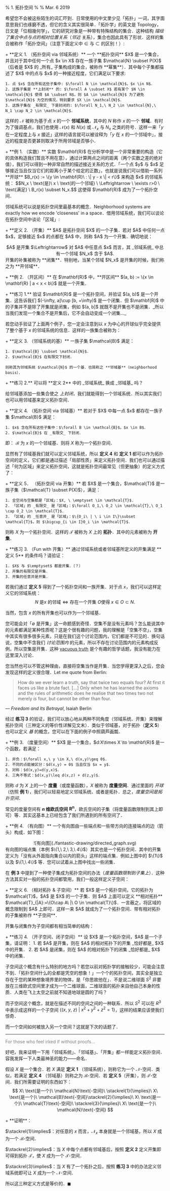 % 1. 拓扑空间
%
% Mar. 6 2019

希望您不会被这些陌生的词汇吓到．日常使用的中文里少见「拓扑」一词，其字面意思我们也琢磨不透，但它的含义其实很简单．「拓扑学」的英文是 Topology，日文是「位相幾何学」，它的研究对象是一种带有特殊结构的集合．这种结构 _描绘了集合中点与点的相对位置关系_（_邻近_ 关系），集合也因此具有了形状．这样的集合被称作「拓扑空间」（注意下面定义中 $\in$ 与 $\subset$ 的区别！）:

<p>
  + **定义 1. （拓扑空间 via 邻域系统）** 一个 **拓扑空间** $X$ 是一个集合，并且对于其中任何一个点 $x \in X$ 存在一族子集 $\mathcal{N} \subset P(X)$ （后者是 $X$ 的 _所有_ 子集构成的集合，被称作 **幂集**）．其中每个子集都描述了 $X$ 中的点与 $x$ 的一种接近程度，它们满足以下要求:

    1. 点 $x$ 含在所有这些子集中: $\forall N \in \mathcal{N}$，$x \in N$．
    2. 这族子集是 **上封闭** 的: $\forall A \subset X$ 若有某个 $N \in \mathcal{N}$ 使得 $A \subset N$，则 $A \in \mathcal{N}$ 为了避免 $\mathcal{N}$ 为空的情况，特别要求 $X \in \mathcal{N}$．
    3. 这族子集在 _有限交_ 下是封闭的: $\forall N_1,\ N_2 \in \mathcal{N},\ N_1 \cap N_2 \in \mathcal{N}$．

  这样的 $\mathcal{N}$ 被称为基于点 $x$ 的一个 **邻域系统**，其中的 $N$ 称作 $x$ 的一个 **邻域**．有时为了强调基点，我们也使用 $\mathcal{N}(x)$ 和 $N(x)$ 或 $\mathcal{N}_x$ 与 $N_x$ 之类的符号．这样一来「$y$ 在一定程度上与 $x$ 接近」这样的语言就可以被诠释为「$y$ 在 $x$ 的一个邻域中」，接近的程度是否更甚则取决于所用邻域是否够小．
</p>

<p>
  + **例 1. （实数）** 实数 $\mathbf{R}$ 在分析学中是一个非常重要的构造（它的具体构造我们暂且不用在意），通过计算两点之间的距离（两个实数之差的绝对值），我们可以得到一种非常自然的描述接近关系的方式．「一个点 $y$ 与 $x$ 足够接近当且仅当它们的距离小于某个给定的正数」，也就是说我们可以借助一系列 **开球** $B_r(x) := \{y \in \mathbf{R}\ : \| y - x \| < r\}$ 来构造 $x$ 的邻域系统： $$N_x \ \text{是}\ x \ \text{的一个邻域} \ \Leftrightarrow \ \exists r>0 \ \text{满足} \ B_r(x) \subset N_x.$$ 这使得 $\mathbf{R}$ 成为了一个拓扑空间．
</p>

邻域系统可以说是拓扑空间里最基本的概念．Neighborhood systems are exactly how we encode 'closeness' in a space．借用邻域系统，我们可以谈论在拓扑空间中谈论「区域」:

<p>
  + **定义 2. （开集）** $A$ 是拓扑空间 $X$ 的一个子集．若对 $A$ 中任何一点 $x$，足够接近 $x$ 的点都在 $A$ 中，则称 $A$ 为一个开集．确切地说：
  <center>$A$ 是开集 $\Leftrightarrow$ 对 $A$ 中任意点 $x$ 而言，其 _邻域系统_ 中总有一个邻域 $N_x$ 含于 $A$.</center>
  开集的补集被称为 **闭集**．特别地，当某个邻域 $N_x$ 是开集的时候，我们称之为 **开邻域**．
</p>

<p>
  + **例 2. （开区间）** 在 $\mathbf{R}$ 中，**开区间** $(a, b) := \{x \in \mathbf{R} | a < x < b\}$ 就是一个开集．
</p>

<p>
  + **练习 1.** 验证 $\mathbf{R}$ 是一个拓扑空间，并验证 $(a, b)$ 是一个开集．这告诉我们 $(-\infty, a]\cup [b, +\infty)$ 是一个闭集．但 $\mathbf{R}$ 中的子集并不是除了开集就是闭集，例如 $(a, b]$ 就既不是开集也不是闭集．_所以当我们发现一个集合不是开集后，它不会自动变成一个闭集..._
</p>

若您动手验证了上面两个例子，您一定会注意到以 $x$ 为中心的开球似乎完全提供了整个基于 $x$ 的邻域系统的信息．这样的一族集合被称为：

<p>
  + **定义 3. （邻域系统的基）** 一族子集 $\mathcal{B}$ 满足：

    1. $\mathcal{B} \subset \mathcal{N}$．
    2. $\mathcal{B}$ 在有限交下封闭．

    则称其为邻域系统 $\mathcal{N}$ 的一个基．也简称之 **邻域基**（neighborhood basis）．
</p>

<p>
  + **练习 2.** 可以将 **定义 2** 中的 _邻域系统_ 换成 _邻域基_ 吗？
</p>

给邻域基添加一些集合使之 _上封闭_，我们就能得到一个邻域系统．所以其实我们也可以用邻域基来定义拓扑空间．

<p>
  + **定义 4. （拓扑空间 via 邻域基）** 若对于 $X$ 中每一点 $x$ 都存在一族子集 $\mathcal{B}$ 满足：

    1. $x$ 含在所有这些子集中：$\forall B \in \mathcal{B}$，$x \in B$．
    2. $\mathcal{B}$ 在 _有限交_ 下封闭．

  即： $\mathcal{B}$ 为 $x$ 的一个邻域基．则将 $X$ 称为一个拓扑空间．
</p>

显然有了邻域基我们就可以定义邻域系统，所以 **定义 4** 和 **定义 1** 都可以作为拓扑空间的定义，它们都是通过描述「局部性质」来定义拓扑空间．我们也可以通过描述「何为区域」来定义拓扑空间，这就是拓扑空间最常见（但更抽象）的定义方式了：

<p>
  + **定义 5． （拓扑空间 via 开集）** 若 $X$ 是一个集合，$\mathcal{T}$ 是一族子集（$\mathcal{T} \subset P(X)$），满足：

    1. 全空间与空集都是「区域」：$X, \ \emptyset \in \mathcal{T}$.
    2. 「区域」的 _有限交_ 是「区域」：$\forall O_1,\ O_2 \in \mathcal{T},\ O_1 \cap O_2 \in \mathcal{T}$．
    3. 「区域」的 _任意并_ 是「区域」：$\{O_i\ | \ i \in I\}\subset \mathcal{T}$，则 $\bigcup_{i \in I}O_i \in \mathcal{T}$．

  则称 $X$ 为一个拓扑空间．这样的 $\mathcal{T}$ 被称为 $X$ 上的 **拓扑**．其中的元素被称为 **开集**．
</p>

<p>
  + **练习 3. （Fun with 开集）** 通过邻域系统或者邻域基所定义的开集满足 **定义 5** 的条件吗？请验证：

    1. $X$ 与 $\emptyset$ 都是开集．（？）
    2. 开集的有限交是开集．
    3. 开集的任意并是开集．

  若我们通过 **定义 5** 得到了一个拓扑空间和一族开集．对于点 $x$，我们可以这样定义它的邻域系统：
  $$N\ \text{是} x\ \text{的邻域} \Leftrightarrow \text{存在一个开集}\ O \text{使得}\ x\in O \subset N.$$

  当然，包含 $x$ 的所有开集也可以作为一个邻域基．
</p>

您可能会对「$\emptyset$ 是开集」这一命题感到奇怪．空集不是没有元素吗？怎么能说其中的元素都满足某种性质呢？这是个很有趣的问题，我的理解是「空集不空」，空集中其实有很多很多元素，只是在我们这个讨论范围内，它们都是不可见的．换句话说，空集中不含我们 _讨论范围内_ 的元素，所以不存在讨论范围内的元素构成反例，所以空集是开集．这种 [vacuous truth](https://en.wikipedia.org/wiki/Vacuous_truth) 是个有趣的哲学话题，我没有能力在这里深入讨论．

您当然也可以不管这种理由，直接将空集当作是开集．当您学得更深入之后，您会发现这样的定义很合理．Let me quote from Berlin:

> How do we ever learn a truth, say that twice two equals four? At first it faces us like a brute fact. [...]  Only when he has learned the axioms and the rules of arithmetic does he realise that two times two not merely _is_ four, but cannot be other than four.

— _Freedom and Its Betrayal_, Isaiah Berlin

经过 **练习 3** 的验证，我们可以放心地从两种不同角度（邻域系统、开集）来理解拓扑空间（三种定义的等价性详解见文末）．类似于邻域基，对于拓扑（**定义 5**）也可以定义 _基_ 的概念，您可以在下面的例子中照葫芦画瓢．

<p>
  + **例 3. （度量空间）** $X$ 是一个集合，$d:X\times X \to \mathbf{R}$ 是一个函数，若满足：

    1. 非负：$\forall x,\ y \in X,\ d(x,y)\geq 0$.
    2. 不同的点能被区分：$d(x,y) = 0$ 当且仅当 $x = y$．
    3. 对称：$d(x,y)=d(y,x)$．
    4. 三角不等式：$d(x,y)\leq d(x,z) + d(z,y)$．

  则称 $d$ 为 $X$ 上的一个 **度量**（或度量函数），$X$ 被称为 **度量空间**．通过里面的 _开球_（仿照 **例 1**），我们可以轻易地定义邻域系统、或者是拓扑．总之，_度量空间是拓扑空间_．

  常见的度量空间有 **$n$ 维欧氏空间** $\mathbf{R^n}$，欧氏空间的子集（将度量函数限制到其上即可）等．其实这基本上已经包含了我们所遇到的所有空间了．
</p>

<p>
  + **例 4. （有向图）** 一个有向图由一些端点和一些带方向的连接端点的边（箭头）构成．如下图：
  <center>
  ![有向图](./fantastic-drawing/directed_graph.svg)
  </center>
  有向图的端点集（本例 $\{1,\ 2,\ 3,\ 4\}$）其实也是一个拓扑空间．其中的开集定义为「没有从外面指向集合以内的箭头」这样的端点集．例如上图中的 $\{1\}$ 以及 $\{1,\ 4\}$ 等．您可以试着从上图中找出一些闭集．
</p>

在 **例 3** 中提到了一种使子集成为拓扑空间的办法（_度量函数限制到子集上_）．这种方法其实对一般的拓扑空间都管用，我们一般这样定义子空间：

<p>
  + **定义 6. （相对拓扑 & 子空间）** 若 $X$ 是一个拓扑空间，它的拓扑为 $\mathcal{T}$，$A$ 是 $X$ 的一个子集．则 $A$ 上面可以定义 **相对拓扑** $\mathcal{T}_{|A}:=\{O\cap A\ |\ O \in \mathcal{T}\}$．一言蔽之，将区域的概念限制到 $A$ 上即可．这样一来 $A$ 就成为了一个拓扑空间．带有相对拓扑的子集被称作 **子空间**．
</p>

开集与闭集作为子空间都有相当简单的结构：

<p>
  + **练习 4. （开子空间、闭子空间）** 设 $X$ 是一个拓扑空间，$A$ 是一个子集，请证明：
    1. 若 $A$ 是开集，则在 $A$ 的相对拓扑下的开集 _恰好都是_ $X$ 中的开集．
    2. 若 $A$ 是闭集，则在 $A$ 的相对拓扑下的闭集 _恰好都是_ $X$ 中的闭集．
</p>

子空间这个概念有什么特别的地方吗？若您以前对拓扑学的接触较少，可能会注意不到．「拓扑空间什么的全都是凭空的想象！」一个个的拓扑空间，其实全是独立存在于您的某种想象境界里的物体，是「你思故他在」．不是说二维球面 $S^2$ 非要放在三维欧式空间里才成为一个二维球面，二维球面的拓扑来自他自己本身的性质．人类在飞上太空之前就不知道地球是圆的了吗？

而子空间这个概念，就是在描述不同的空间之间的一种联系．所以 $S^2$ 可以在 $R^3$ 中表示成这样的一个子空间 $\{(x,\ y,\ z)\ |\ x^2+y^2+z^2=1\}$，这样的结果应该使我们惊奇．

而一个空间如何被放入另一个空间？这就是下次的话题了．

----
<p style="color:#808080">For those who feel irked if without proofs...</p>

好吧，我来证明一下用「邻域系统」、「邻域基」、「开集」都一样能定义拓扑空间．容我发挥一下人类最神圣的能力——命名．

假设 $X$ 是一个集合．若 $X$ 满足 **定义 1** （领域系统），则称它为一个 $\mathcal{N}$-空间．类似，若满足 **定义 4** （邻域基）则称之为 $\mathcal{B}$-空间．若 **定义 5**（开集），则 $\mathcal{T}$-空间．我们所需要证明的东西如下：
$$
X\ \text{是一个}\ \mathcal{N}\text{-空间}\ \stackrel{1}{\implies}\ X\ \text{是一个}\ \mathcal{B}\text{-空间}\stackrel{2}{\implies}\ X\ \text{是一个}\ \mathcal{T}\text{-空间}\ \stackrel{3}{\implies}\ X\ \text{是一个}\ \mathcal{N}\text{-空间}
$$

<p>
  + **证明**：

  $\stackrel{1}\implies$：对任意的 $x$ 而言，$\mathcal{N}_x$ 本身就是一个邻域基，所以 $X$ 成为一个 $\mathcal{B}$-空间．

  $\stackrel{2}\implies$：当 $X$ 中每个点都有邻域基后，按照 **定义 2** 定义开集即可得到拓扑 $\mathcal{T}$，使 $X$ 成为一个 $\mathcal{T}$-空间．

  $\stackrel{3}\implies$：当 $X$ 有了一个拓扑之后，按照 **练习 3** 中的办法定义邻域系统即可让 $X$ 成为一个 $\mathcal{N}$-空间．

  所以这三种定义方式是等价的．$\blacksquare$
</p>
